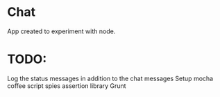 Chat
====
 
App created to experiment with node.

TODO:
=====
Log the status messages in addition to the chat messages
Setup
	mocha 
	coffee script
	spies
	assertion library
	Grunt
